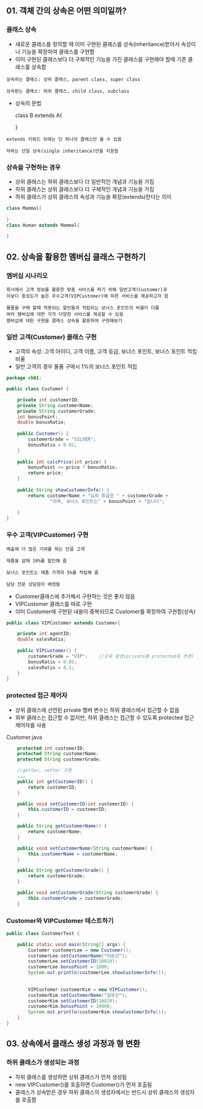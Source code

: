 ## 01. 객체 간의 상속은 어떤 의미일까?

### 클래스 상속

- 새로운 클래스를 정의할 때 이미 구현된 클래스를 상속(inheritance)받아서 속성이나 기능을 확장하여 클래스를 구현함
- 이미 구현된 클래스보다 더 구체적인 기능을 가진 클래스를 구현해야 할때 기존 클래스를 상속함

```
상속하는 클래스: 상위 클래스, parent class, super class

상속받는 클래스: 하위 클래스, child class, subclass
```

- 상속의 문법

  class B extends A{

  }

```
extends 키워드 뒤에는 단 하나의 클래스만 올 수 있음

자바는 단일 상속(single inheritance)만을 지원함
```



### 상속을 구현하는 경우

- 상위 클래스는 하위 클래스보다 더 일반적인 개념과 기능을 가짐
- 하위 클래스는 상위 클래스보다 더 구체적인 개념과 기능을 가짐
- 하위 클래스가 상위 클래스의 속성과 기능을 확장(extends)한다는 의미

```java
class Mammal{
    
}
class Human extends Mammal{
    
}
```



## 02. 상속을 활용한 멤버십 클래스 구현하기

### 멤버십 시나리오

```
회사에서 고객 정보를 활용한 맞춤 서비스를 하기 위해 일반고객(Customer)과 
이보다 충성도가 높은 우수고객(VIPCustomer)에 따른 서비스를 제공하고자 함

물품을 구매 할때 적용되는 할인율과 적립되는 보너스 포인트의 비율이 다름 
여러 멤버십에 대한 각각 다양한 서비스를 제공할 수 있음
멤버십에 대한 구현을 클래스 상속을 활용하여 구현해보기
```

### 일반 고객(Customer) 클래스 구현

- 고객의 속성: 고객 아이디, 고객 이름, 고객 등급, 보너스 포인트, 보너스 포인트 적립비율
- 일반 고객의 경우 물품 구매시 1%의 보너스 포인트 적립

```java
package ch01;

public class Customer {

	private int customerID;
	private String customerName;
	private String customerGrade;
	int bonusPoint;
	double bonusRatio;
	
	public Customer() {
		customerGrade = "SILVER";
		bonusRatio = 0.01;
	}
	
	public int calcPrice(int price) {
		bonusPoint += price * bonusRatio;
		return price;
	}
	
	public String showCustomerInfo() {
		return customerName + "님의 등급은 " + customerGrade + 
				"이며, 보너스 포인트는" + bonusPoint + "입니다";
		
	}
}
```

### 우수 고객(VIPCustomer) 구현

```
매출에 더 많은 기여를 하는 단골 고객

제품을 살때 10%를 할인해 줌

보너스 포인트는 제품 가격의 5%를 적립해 줌

담당 전문 상담원이 배정됨
```

- Customer클래스에 추가해서 구현하는 것은 좋지 않음
- VIPCustomer 클래스를 따로 구현
- 이미 Customer에 구현된 내용이 중복되므로 Customer를 확장하여 구현함(상속)

```java
public class VIPCustomer extends Customer{

	private int agentID;
	double salesRatio;
	
	public VIPCustomer() {
		customerGrade = "VIP";    //오류 발생(private를 protected로 변경)
		bonusRatio = 0.05;
		salesRatio = 0.1;
	}
}
```

### protected 접근 제어자

- 상위 클래스에 선언된 private 멤버 변수는 하위 클래스에서 접근할 수 없음
- 외부 클래스는 접근할 수 없지만, 하위 클래스는 접근할 수 있도록 protected 접근 제어자를 사용

Customer.java

```java
	protected int customerID;
	protected String customerName;
	protected String customerGrade;

	//getter, setter 구현
	...
	public int getCustomerID() {
		return customerID;
	}

	public void setCustomerID(int customerID) {
		this.customerID = customerID;
	}

	public String getCustomerName() {
		return customerName;
	}

	public void setCustomerName(String customerName) {
		this.customerName = customerName;
	}

	public String getCustomerGrade() {
		return customerGrade;
	}

	public void setCustomerGrade(String customerGrade) {
		this.customerGrade = customerGrade;
	}
```

### Customer와 VIPCustomer 테스트하기

```java
public class CustomerTest {

	public static void main(String[] args) {
		Customer customerLee = new Customer();
		customerLee.setCustomerName("이순신");
		customerLee.setCustomerID(10010);
		customerLee.bonusPoint = 1000;
		System.out.println(customerLee.showCustomerInfo());
			
			
		VIPCustomer customerKim = new VIPCustomer();
		customerKim.setCustomerName("김유신");
		customerKim.setCustomerID(10020);
		customerKim.bonusPoint = 10000;
		System.out.println(customerKim.showCustomerInfo());
	}
}
```



## 03. 상속에서 클래스 생성 과정과 형 변환

### 하위 클래스가 생성되는 과정

- 하위 클래스를 생성하면 상위 클래스가 먼저 생성됨
- new VIPCustomer()를 호출하면 Customer()가 먼저 호출됨
- 클래스가 상속받은 경우 하위 클래스의 생성자에서는 반드시 상위 클래스의 생성자를 호출함

